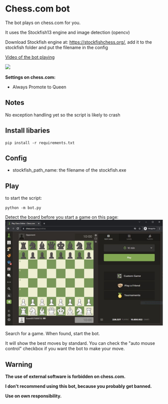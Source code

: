 # Chess.com bot

The bot plays on chess.com for you.

It uses the Stockfish13 engine and image detection (opencv)

Download Stockfish engine at: https://stockfishchess.org/, add it to the stockfish folder and put the filename in the config

[Video of the bot playing](https://youtu.be/IrRqvy0pPSw)

![](doc/bot_play.gif)


**Settings on chess.com:**
* Always Promote to Queen


## Notes

No exception handling yet so the script is likely to crash

## Install libaries

```
pip install -r requirements.txt
```



## Config

* stockfish_path_name: the filename of the stockfish.exe


## Play

to start the script:
```
python -m bot.py
```

Detect the board before you start a game on this page:
![Chess.com page](doc/Detect_board.JPG)

Search for a game.
When found, start the bot.

It will show the best moves by standard. You can check the "auto mouse control" checkbox if you want the bot to make your move.



## Warning

**The use of external software is forbidden on chess.com.**

**I don't recommend using this bot, because you probably get banned.**

**Use on own responsibility.**
